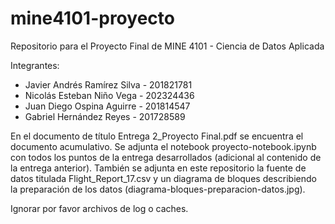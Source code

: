# mine4101-proyecto
Repositorio para el Proyecto Final de MINE 4101 - Ciencia de Datos Aplicada

Integrantes:
* Javier Andrés Ramírez Silva - 201821781
* Nicolás Esteban Niño Vega - 202324436
* Juan Diego Ospina Aguirre - 201814547
* Gabriel Hernández Reyes - 201728589

En el documento de título Entrega 2_Proyecto Final.pdf se encuentra el documento acumulativo. Se adjunta el notebook proyecto-notebook.ipynb con todos los puntos de la entrega desarrollados (adicional al contenido de la entrega anterior).  También se adjunta en este repositorio la fuente de datos titulada Flight_Report_17.csv y un diagrama de bloques describiendo la preparación de los datos (diagrama-bloques-preparacion-datos.jpg).

Ignorar por favor archivos de log o caches.


